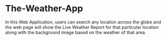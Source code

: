 # The-Weather-App
In this Web Application, users can search any location across the globe and the web page will show the Live Weather Report for that particular location along with the background image based on the weather of that area.
